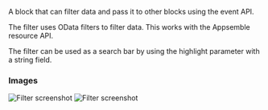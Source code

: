 A block that can filter data and pass it to other blocks using the event API.

The filter uses OData filters to filter data. This works with the Appsemble resource API.

The filter can be used as a search bar by using the highlight parameter with a string field.

### Images

![Filter screenshot](https://gitlab.com/appsemble/appsemble/-/raw/0.32.1-test.3/config/assets/filter.png)
![Filter screenshot](https://gitlab.com/appsemble/appsemble/-/raw/0.32.1-test.3/config/assets/filter-search-bar.png)
